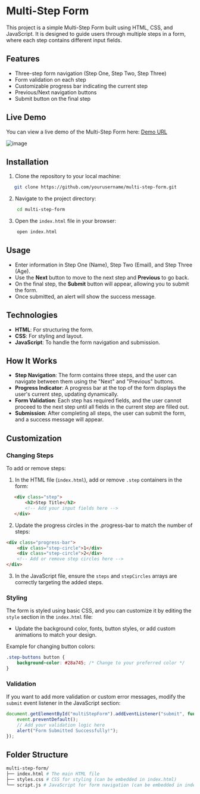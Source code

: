 # Multi-Step Form

This project is a simple Multi-Step Form built using HTML, CSS, and JavaScript. It is designed to guide users through multiple steps in a form, where each step contains different input fields.

## Features

- Three-step form navigation (Step One, Step Two, Step Three)
- Form validation on each step
- Customizable progress bar indicating the current step
- Previous/Next navigation buttons
- Submit button on the final step

## Live Demo

You can view a live demo of the Multi-Step Form here: [Demo URL](https://7wn8dp.csb.app/)


![image](https://github.com/user-attachments/assets/f2f87610-f451-4b8f-a35e-13d1c7f8c120)


## Installation

1. Clone the repository to your local machine:
 ```bash
    git clone https://github.com/yourusername/multi-step-form.git
```

2. Navigate to the project directory:
```bash
    cd multi-step-form
```

3. Open the `index.html` file in your browser:
```bash
    open index.html
```

## Usage
- Enter information in Step One (Name), Step Two (Email), and Step Three (Age).
- Use the **Next** button to move to the next step and **Previous** to go back.
- On the final step, the **Submit** button will appear, allowing you to submit the form.
- Once submitted, an alert will show the success message.

## Technologies
- **HTML**: For structuring the form.
- **CSS**: For styling and layout.
- **JavaScript**: To handle the form navigation and submission.


## How It Works

- **Step Navigation**: The form contains three steps, and the user can navigate between them using the "Next" and "Previous" buttons.
- **Progress Indicator**: A progress bar at the top of the form displays the user's current step, updating dynamically.
- **Form Validation**: Each step has required fields, and the user cannot proceed to the next step until all fields in the current step are filled out.
- **Submission**: After completing all steps, the user can submit the form, and a success message will appear.

## Customization

### Changing Steps

To add or remove steps:
1. In the HTML file (`index.html`), add or remove `.step` containers in the form:
```html
   <div class="step">
       <h2>Step Title</h2>
       <!-- Add your input fields here -->
   </div>
```
2. Update the progress circles in the .progress-bar to match the number of steps:
```html
<div class="progress-bar">
    <div class="step-circle">1</div>
    <div class="step-circle">2</div>
    <!-- Add or remove step circles here -->
</div>
```
3. In the JavaScript file, ensure the `steps` and `stepCircles` arrays are correctly targeting the added steps.

### Styling
The form is styled using basic CSS, and you can customize it by editing the `style` section in the `index.html` file:

- Update the background color, fonts, button styles, or add custom animations to match your design. 

Example for changing button colors:
```css
.step-buttons button {
    background-color: #28a745; /* Change to your preferred color */
}
```
### Validation
If you want to add more validation or custom error messages, modify the `submit` event listener in the JavaScript section:
```javascript
document.getElementById("multiStepForm").addEventListener("submit", function(event) {
    event.preventDefault();
    // Add your validation logic here
    alert("Form Submitted Successfully!");
});
```

## Folder Structure
```sh
multi-step-form/ 
├── index.html # The main HTML file 
├── styles.css # CSS for styling (can be embedded in index.html) 
└── script.js # JavaScript for form navigation (can be embedded in index.html)
```
